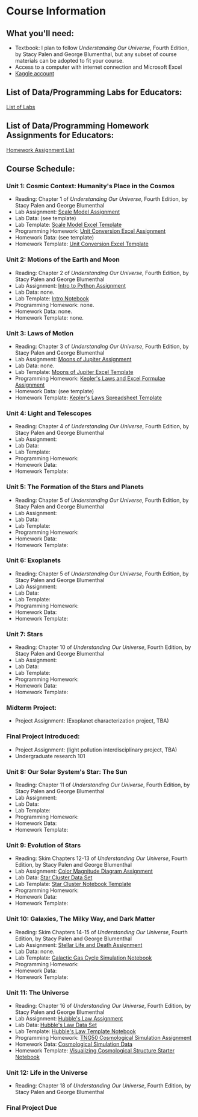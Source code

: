 # Course Information


## What you'll need:
- Textbook:  I plan to follow *Understanding Our Universe*, Fourth Edition, by Stacy Palen and George Blumenthal, but any subset of course materials can be adopted to fit your course.
- Access to a computer with internet connection and Microsoft Excel
- [Kaggle account](https://www.kaggle.com)


## List of Data/Programming Labs for Educators: 
[List of Labs](../StartHere/listOfLabs.md)


## List of Data/Programming Homework Assignments for Educators: 
[Homework Assignment List](../StartHere/listOfHomework.md)


## Course Schedule:

### Unit 1:  Cosmic Context:  Humanity's Place in the Cosmos
- Reading: Chapter 1 of *Understanding Our Universe*, Fourth Edition, by Stacy Palen and George Blumenthal
- Lab Assignment: [Scale Model Assignment](../Labs/ScaleModelExcelTutorial/Lab_ScaleModelSpreadsheetIntro.pdf)
- Lab Data: (see template)
- Lab Template: [Scale Model Excel Template](../Labs/ScaleModelExcelTutorial/scaleModelExcelTemplate.xlsx)
- Programming Homework: [Unit Conversion Excel Assignment](../ProgrammingHomework/UnitConversionsExcel/HW_UnitConversions.pdf)
- Homework Data: (see template)
- Homework Template: [Unit Conversion Excel Template](../ProgrammingHomework/UnitConversionsExcel/UnitConversionTemplate.xlsx)


### Unit 2:  Motions of the Earth and Moon
- Reading: Chapter 2 of *Understanding Our Universe*, Fourth Edition, by Stacy Palen and George Blumenthal
- Lab Assignment: [Intro to Python Assignment](../Labs/introToPython/Lab_introPython.pdf)
- Lab Data: none.
- Lab Template: [Intro Notebook](../Labs/introToPython/intropythontutorial.ipynb)
- Programming Homework: none.
- Homework Data: none.
- Homework Template: none.


### Unit 3:  Laws of Motion
- Reading: Chapter 3 of *Understanding Our Universe*, Fourth Edition, by Stacy Palen and George Blumenthal
- Lab Assignment: [Moons of Jupiter Assignment](../Labs/MoonsOfJupiterExcel/Lab_MoonsOfJupiterStellarium.pdf)
- Lab Data: none.
- Lab Template: [Moons of Jupiter Excel Template](../Labs/MoonsOfJupiterExcel/moonsOfJupiterTemplate.xlsx)
- Programming Homework: [Kepler's Laws and Excel Formulae Assignment](../ProgrammingHomework/ExcelFormulaeKeplersLaws/HW_KeplerExcel.pdf)
- Homework Data: (see template)
- Homework Template: [Kepler's Laws Spreadsheet Template](../ProgrammingHomework/ExcelFormulaeKeplersLaws/Trappist1_template.xlsx)


### Unit 4:  Light and Telescopes
- Reading: Chapter 4 of *Understanding Our Universe*, Fourth Edition, by Stacy Palen and George Blumenthal
- Lab Assignment: 
- Lab Data: 
- Lab Template: 
- Programming Homework: 
- Homework Data:
- Homework Template: 
  

### Unit 5:  The Formation of the Stars and Planets
- Reading: Chapter 5 of *Understanding Our Universe*, Fourth Edition, by Stacy Palen and George Blumenthal
- Lab Assignment: 
- Lab Data: 
- Lab Template: 
- Programming Homework: 
- Homework Data:
- Homework Template: 


### Unit 6:  Exoplanets
- Reading: Chapter 5 of *Understanding Our Universe*, Fourth Edition, by Stacy Palen and George Blumenthal
- Lab Assignment: 
- Lab Data: 
- Lab Template: 
- Programming Homework: 
- Homework Data:
- Homework Template: 


### Unit 7:  Stars
- Reading: Chapter 10 of *Understanding Our Universe*, Fourth Edition, by Stacy Palen and George Blumenthal
- Lab Assignment: 
- Lab Data: 
- Lab Template: 
- Programming Homework: 
- Homework Data:
- Homework Template: 


### Midterm Project:
- Project Assignment: (Exoplanet characterization project, TBA)


### Final Project Introduced:
- Project Assignment: (light pollution interdisciplinary project, TBA)
- Undergraduate research 101


### Unit 8:  Our Solar System's Star: The Sun
- Reading: Chapter 11 of *Understanding Our Universe*, Fourth Edition, by Stacy Palen and George Blumenthal
- Lab Assignment: 
- Lab Data: 
- Lab Template: 
- Programming Homework: 
- Homework Data:
- Homework Template: 


### Unit 9:  Evolution of Stars
- Reading: Skim Chapters 12-13 of *Understanding Our Universe*, Fourth Edition, by Stacy Palen and George Blumenthal
- Lab Assignment: [Color Magnitude Diagram Assignment](../Labs/GaiaColorMagnitudeLab/Lab_TwoClustersCMD.pdf)
- Lab Data: [Star Cluster Data Set](https://www.kaggle.com/datasets/austinhinkel/gaia-dr3-data-for-comparing-two-star-clusters) 
- Lab Template: [Star Cluster Notebook Template](https://www.kaggle.com/code/austinhinkel/twoclustercmd-template)
- Programming Homework: 
- Homework Data:
- Homework Template: 


### Unit 10:  Galaxies, The Milky Way, and Dark Matter
- Reading: Skim Chapters 14-15 of *Understanding Our Universe*, Fourth Edition, by Stacy Palen and George Blumenthal
- Lab Assignment: [Stellar Life and Death Assignment](../Labs/StellarLifeCycleSimulation/Lab_StarFormationAndDeath.pdf)
- Lab Data: none.
- Lab Template: [Galactic Gas Cycle Simulation Notebook](https://www.kaggle.com/code/austinhinkel/stellarlifecyclessimulation)
- Programming Homework: 
- Homework Data:
- Homework Template: 


### Unit 11:  The Universe
- Reading: Chapter 16 of *Understanding Our Universe*, Fourth Edition, by Stacy Palen and George Blumenthal
- Lab Assignment: [Hubble's Law Assignment](../Labs/HubblesLaw/Lab_HubblesLaw.pdf)
- Lab Data: [Hubble's Law Data Set](https://www.kaggle.com/datasets/austinhinkel/hubble-law-astronomy-lab)
- Lab Template: [Hubble's Law Template Notebook](https://www.kaggle.com/code/austinhinkel/hubbleslawtemplate)
- Programming Homework: [TNG50 Cosmological Simulation Assignment](../ProgrammingHomework/CutsAndDataViz1_TNG50Simulation/HW_dataVizAndCuts_I.pdf)
- Homework Data:  [Cosmological Simulation Data](https://www.kaggle.com/datasets/austinhinkel/cosmology-simulation-data-from-illustris-tng-50)
- Homework Template: [Visualizing Cosmological Structure Starter Notebook](https://www.kaggle.com/code/austinhinkel/gettingstartedwithtng50data)


### Unit 12:  Life in the Universe
- Reading: Chapter 18 of *Understanding Our Universe*, Fourth Edition, by Stacy Palen and George Blumenthal



### Final Project Due
